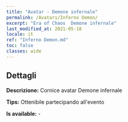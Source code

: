 ```yaml
---
title: "Avatar - Demone infernale"
permalink: /Avatars/Inferno Demon/
excerpt: "Era of Chaos  Demone infernale"
last_modified_at: 2021-05-18
locale: it
ref: "Inferno Demon.md"
toc: false
classes: wide
---
```

## Dettagli

 **Descrizione:** Cornice avatar Demone infernale 

 **Tips:** Ottenibile partecipando all'evento 

 **Is available:**  - 

